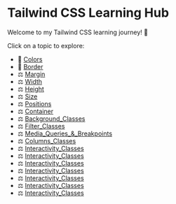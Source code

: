 # Tailwind CSS Learning Hub

Welcome to my Tailwind CSS learning journey! 🚀

Click on a topic to explore:

- 📏 [Colors](Docs/Colors.md)
- 📐 [Border](Docs/Border.md)
- ⚖️ [Margin](Docs/Margin.md)
- ⚖️ [Width](Docs/Width.md)
- ⚖️ [Height](Docs/Height.md)
- ⚖️ [Size](Docs/Size.md)
- ⚖️ [Positions](Docs/Positions.md)
- ⚖️ [Container](Docs/Container.md)
- ⚖️ [Background_Classes](Docs/Background_Classes.md)
- ⚖️ [Filter_Classes](Docs/Filter_Classes.md)
- ⚖️ [Media_Queries_&_Breakpoints](Docs/Media_Queries_&_Breakpoints.md)
- ⚖️ [Columns_Classes](Docs/Columns_Classes.md)
- ⚖️ [Interactivity_Classes](Docs/Interactivity_Classes.md)
- ⚖️ [Interactivity_Classes](Docs/Interactivity_Classes.md)
- ⚖️ [Interactivity_Classes](Docs/Interactivity_Classes.md)
- ⚖️ [Interactivity_Classes](Docs/Interactivity_Classes.md)
- ⚖️ [Interactivity_Classes](Docs/Interactivity_Classes.md)
- ⚖️ [Interactivity_Classes](Docs/Interactivity_Classes.md)
- ⚖️ [Interactivity_Classes](Docs/Interactivity_Classes.md)